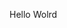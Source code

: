 Hello Wolrd



















































































































































































































































































































































































































































































































































































































































































































































































































































































































































































































































































































































































































































































































































































































































































































































































































































































































































































































































































































































































































































































































































































































































































































































































































































































































































































































































































































































































































































































































































































































































































































































































































































































































































































































































































































































































































































































































































































































































































































































































































































































































































































































































































































































































































































































































































































































































































































































































































































































































































































































































































































































































































































































































































































































































































































































































































